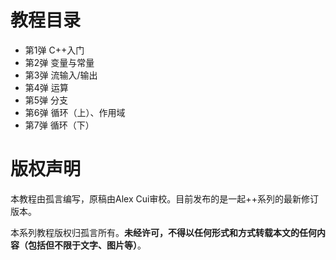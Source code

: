 # 教程目录

- 第1弹   C++入门
- 第2弹   变量与常量
- 第3弹   流输入/输出
- 第4弹   运算
- 第5弹   分支
- 第6弹   循环（上）、作用域
- 第7弹   循环（下）

# 版权声明

本教程由孤言编写，原稿由Alex Cui审校。目前发布的是一起++系列的最新修订版本。

本系列教程版权归孤言所有。**未经许可，不得以任何形式和方式转载本文的任何内容（包括但不限于文字、图片等）**。
